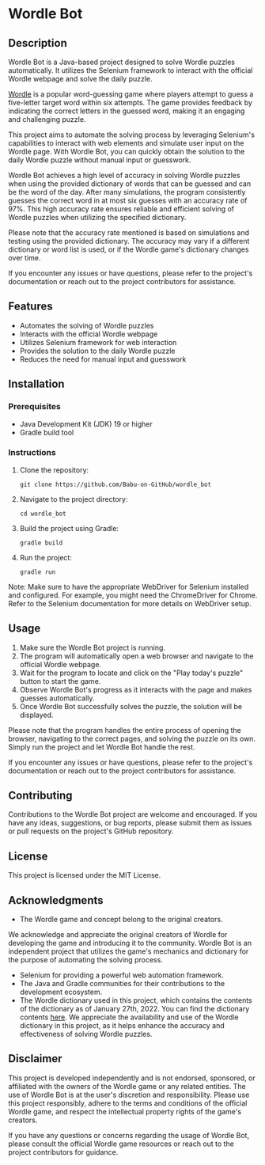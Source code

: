# Wordle Bot

## Description
Wordle Bot is a Java-based project designed to solve Wordle puzzles automatically. It utilizes the Selenium framework to interact with the official Wordle webpage and solve the daily puzzle.

[Wordle](https://www.nytimes.com/games/wordle/index.html) is a popular word-guessing game where players attempt to guess a five-letter target word within six attempts. The game provides feedback by indicating the correct letters in the guessed word, making it an engaging and challenging puzzle.

This project aims to automate the solving process by leveraging Selenium's capabilities to interact with web elements and simulate user input on the Wordle page. With Wordle Bot, you can quickly obtain the solution to the daily Wordle puzzle without manual input or guesswork.

Wordle Bot achieves a high level of accuracy in solving Wordle puzzles when using the provided dictionary of words that can be guessed and can be the word of the day. After many simulations, the program consistently guesses the correct word in at most six guesses with an accuracy rate of 97%. This high accuracy rate ensures reliable and efficient solving of Wordle puzzles when utilizing the specified dictionary.

Please note that the accuracy rate mentioned is based on simulations and testing using the provided dictionary. The accuracy may vary if a different dictionary or word list is used, or if the Wordle game's dictionary changes over time.

If you encounter any issues or have questions, please refer to the project's documentation or reach out to the project contributors for assistance.

## Features
- Automates the solving of Wordle puzzles
- Interacts with the official Wordle webpage
- Utilizes Selenium framework for web interaction
- Provides the solution to the daily Wordle puzzle
- Reduces the need for manual input and guesswork

## Installation

### Prerequisites
- Java Development Kit (JDK) 19 or higher
- Gradle build tool

### Instructions
1. Clone the repository:
   ```shell
   git clone https://github.com/Babu-on-GitHub/wordle_bot
   ```

2. Navigate to the project directory:
   ```shell
   cd wordle_bot
   ```

3. Build the project using Gradle:
   ```shell
   gradle build
   ```

4. Run the project:
   ```shell
   gradle run
   ```

Note: Make sure to have the appropriate WebDriver for Selenium installed and configured. For example, you might need the ChromeDriver for Chrome. Refer to the Selenium documentation for more details on WebDriver setup.

## Usage
1. Make sure the Wordle Bot project is running.
2. The program will automatically open a web browser and navigate to the official Wordle webpage.
3. Wait for the program to locate and click on the "Play today's puzzle" button to start the game.
4. Observe Wordle Bot's progress as it interacts with the page and makes guesses automatically.
5. Once Wordle Bot successfully solves the puzzle, the solution will be displayed.

Please note that the program handles the entire process of opening the browser, navigating to the correct pages, and solving the puzzle on its own. Simply run the project and let Wordle Bot handle the rest.

If you encounter any issues or have questions, please refer to the project's documentation or reach out to the project contributors for assistance.

## Contributing
Contributions to the Wordle Bot project are welcome and encouraged. If you have any ideas, suggestions, or bug reports, please submit them as issues or pull requests on the project's GitHub repository.

## License
This project is licensed under the MIT License.

## Acknowledgments
- The Wordle game and concept belong to the original creators.

We acknowledge and appreciate the original creators of Wordle for developing the game and introducing it to the community. Wordle Bot is an independent project that utilizes the game's mechanics and dictionary for the purpose of automating the solving process.

  
- Selenium for providing a powerful web automation framework.
- The Java and Gradle communities for their contributions to the development ecosystem.
- The Wordle dictionary used in this project, which contains the contents of the dictionary as of January 27th, 2022.
   You can find the dictionary contents [here](https://gist.github.com/scholtes/94f3c0303ba6a7768b47583aff36654d).
   We appreciate the availability and use of the Wordle dictionary in this project, as it helps enhance the accuracy and effectiveness of solving Wordle puzzles.

## Disclaimer
This project is developed independently and is not endorsed, sponsored, or affiliated with the owners of the Wordle game or any related entities. The use of Wordle Bot is at the user's discretion and responsibility. Please use this project responsibly, adhere to the terms and conditions of the official Wordle game, and respect the intellectual property rights of the game's creators.

If you have any questions or concerns regarding the usage of Wordle Bot, please consult the official Wordle game resources or reach out to the project contributors for guidance.
